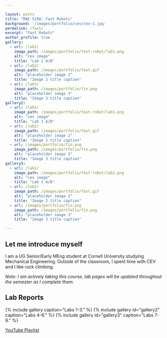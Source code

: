 ```yaml
---

layout: posts
title: "MAE 5190: Fast Robots"
background: '/images/portfolio/cev/cev-1.jpg'
permalink: /fast/
excerpt: "Fast Robots"
author_profile: true
gallery:
  - url: /lab1/
    image_path: /images/portfolio/fast-robot/lab1.png
    alt: "cev image"
    title: "Lab 1 A/B"
  - url: /lab2/
    image_path: /images/portfolio/fast.gif
    alt: "placeholder image 2"
    title: "Image 2 title caption"
  - url: /lab3/
    image_path: /images/portfolio/fin.png
    alt: "placeholder image 3"
    title: "Image 3 title caption"
gallery2:
  - url: /lab1/
    image_path: /images/portfolio/fast-robot/lab1.png
    alt: "cev image"
    title: "Lab 1 A/B"
  - url: /lab2/
    image_path: /images/portfolio/fast.gif
    alt: "placeholder image 2"
    title: "Image 2 title caption"
  - url: /images/portfolio/fin.png
    image_path: /images/portfolio/fin.png
    alt: "placeholder image 3"
    title: "Image 3 title caption"
gallery3:
  - url: /lab1/
    image_path: /images/portfolio/fast-robot/lab1.png
    alt: "cev image"
    title: "Lab 1 A/B"
  - url: /lab2/
    image_path: /images/portfolio/fast.gif
    alt: "placeholder image 2"
    title: "Image 2 title caption"
  - url: /images/portfolio/fin.png
    image_path: /images/portfolio/fin.png
    alt: "placeholder image 3"
    title: "Image 3 title caption"

---
```


## Let me introduce myself
I am a UG Senior/Early MEng student at Cornell University studying Mechanical Engineering. Outside of the classroom, I spent time with CEV and I like rock climbing.

*Note: I am actively taking this course, lab pages will be updated throughout the semester as I complete them.*

## Lab Reports
{% include gallery caption="Labs 1-3." %}
{% include gallery id="gallery2" caption="Labs 4-6." %}
{% include gallery id="gallery3" caption="Labs 7-9." %}



[YouTube Playlist](https://www.youtube.com/playlist?list=PLBO_ctcwR7rnDA0wUdHClEHHy3owbuQsL)
